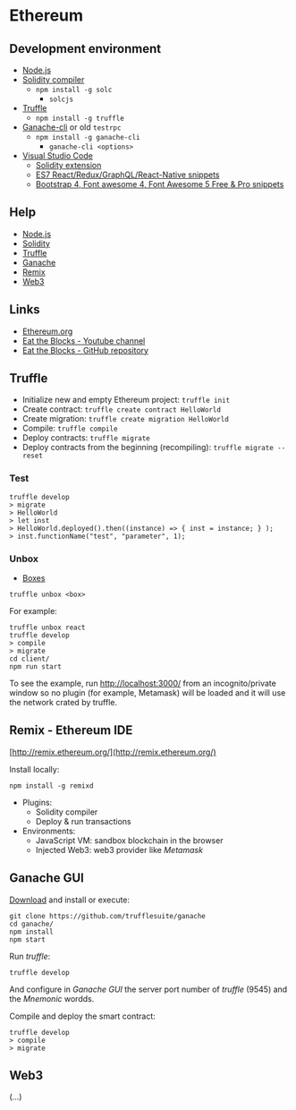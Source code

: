 # Ethereum

## Development environment
* [Node.js](https://nodejs.org/)
* [Solidity compiler](https://www.npmjs.com/package/solc)
    * `npm install -g solc`
        * `solcjs`
* [Truffle](https://www.npmjs.com/package/truffle)
    * `npm install -g truffle`
* [Ganache-cli](https://www.npmjs.com/package/ganache-cli) or old `testrpc`
    * `npm install -g ganache-cli`
        * `ganache-cli <options>`
* [Visual Studio Code](https://code.visualstudio.com/)
    * [Solidity extension](https://marketplace.visualstudio.com/items?itemName=JuanBlanco.solidity)
    * [ES7 React/Redux/GraphQL/React-Native snippets](https://marketplace.visualstudio.com/items?itemName=dsznajder.es7-react-js-snippets)
    * [Bootstrap 4, Font awesome 4, Font Awesome 5 Free & Pro snippets](https://marketplace.visualstudio.com/items?itemName=thekalinga.bootstrap4-vscode)

## Help
* [Node.js](https://nodejs.org/dist/latest-v14.x/docs/api/)
* [Solidity](https://docs.soliditylang.org/)
* [Truffle](https://www.trufflesuite.com/docs/truffle/overview)
* [Ganache](https://www.trufflesuite.com/docs/ganache/overview)
* [Remix](https://remix-ide.readthedocs.io/)
* [Web3](https://web3js.readthedocs.io/)

## Links
* [Ethereum.org](https://ethereum.org/en/)
* [Eat the Blocks - Youtube channel](https://www.youtube.com/channel/UCZM8XQjNOyG2ElPpEUtNasA)
* [Eat the Blocks - GitHub repository](https://github.com/jklepatch/eattheblocks)

## Truffle
* Initialize new and empty Ethereum project: `truffle init`
* Create contract: `truffle create contract HelloWorld`
* Create migration: `truffle create migration HelloWorld`
* Compile: `truffle compile`
* Deploy contracts: `truffle migrate`
* Deploy contracts from the beginning (recompiling): `truffle migrate --reset`

### Test
```
truffle develop
> migrate
> HelloWorld
> let inst
> HelloWorld.deployed().then((instance) => { inst = instance; } );
> inst.functionName("test", "parameter", 1);
```

### Unbox
* [Boxes](https://www.trufflesuite.com/boxes)
```
truffle unbox <box>
```

For example:
```
truffle unbox react
truffle develop
> compile
> migrate
cd client/
npm run start
```
To see the example, run [http://localhost:3000/](http://localhost:3000/) from an incognito/private window so no plugin (for example, Metamask) will be loaded and it will use the network crated by truffle.

## Remix - Ethereum IDE
[http://remix.ethereum.org/](http://remix.ethereum.org/)

Install locally:
```
npm install -g remixd
```

* Plugins:
    * Solidity compiler
    * Deploy & run transactions
* Environments:
    * JavaScript VM: sandbox blockchain in the browser
    * Injected Web3: web3 provider like *Metamask*

## Ganache GUI
[Download](https://www.trufflesuite.com/ganache) and install or execute:
```
git clone https://github.com/trufflesuite/ganache
cd ganache/
npm install
npm start
```

Run *truffle*:
```
truffle develop
```

And configure in *Ganache GUI* the server port number of *truffle* (9545) and the *Mnemonic* wordds.

Compile and deploy the smart contract:
```
truffle develop
> compile
> migrate
```

## Web3

(...)
